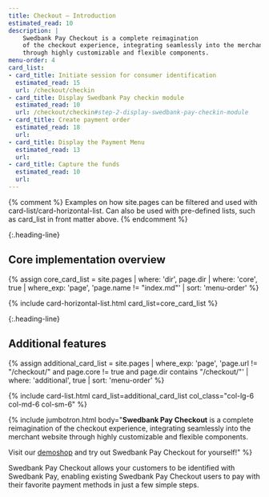```yaml
---
title: Checkout – Introduction
estimated_read: 10
description: |
    Swedbank Pay Checkout is a complete reimagination
    of the checkout experience, integrating seamlessly into the merchant website
    through highly customizable and flexible components.
menu-order: 4
card_list:
- card_title: Initiate session for consumer identification
  estimated_read: 15
  url: /checkout/checkin
- card_title: Display Swedbank Pay checkin module
  estimated_read: 10
  url: /checkout/checkin#step-2-display-swedbank-pay-checkin-module
- card_title: Create payment order
  estimated_read: 18
  url:
- card_title: Display the Payment Menu
  estimated_read: 13
  url:
- card_title: Capture the funds
  estimated_read: 10
  url:
---
```


{% comment %}
Examples on how site.pages can be filtered and used with 
card-list/card-horizontal-list. Can also be used with pre-defined lists, such as
card_list in front matter above.
{% endcomment %}

{:.heading-line}
## Core implementation overview

{% assign core_card_list = site.pages | where: 'dir', page.dir | where: 'core', true |
where_exp: 'page', 'page.name != "index.md"' | sort: 'menu-order' %}

{% include card-horizontal-list.html card_list=core_card_list %}

{:.heading-line}
## Additional features

{% assign additional_card_list = site.pages |
where_exp: 'page', 'page.url != "/checkout/" and page.core != true and page.dir contains "/checkout/"' 
| where: 'additional', true | sort: 'menu-order' 
%}

{% include card-list.html card_list=additional_card_list
    col_class="col-lg-6 col-md-6 col-sm-6"
%}

{% include jumbotron.html body="**Swedbank Pay Checkout** is a complete reimagination
of the checkout experience, integrating seamlessly into the merchant website
through highly customizable and flexible components.

Visit our [demoshop](https://ecom.externalintegration.payex.com/pspdemoshop)
and try out Swedbank Pay Checkout for yourself!" %}

Swedbank Pay Checkout allows your customers to be identified with Swedbank Pay,
enabling existing Swedbank Pay Checkout users to pay with their favorite payment
methods in just a few simple steps.
